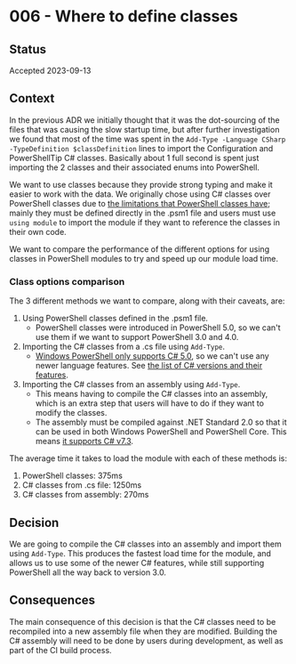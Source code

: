 # 006 - Where to define classes

## Status

Accepted 2023-09-13

## Context

In the previous ADR we initially thought that it was the dot-sourcing of the files that was causing the slow startup time, but after further investigation we found that most of the time was spent in the `Add-Type -Language CSharp -TypeDefinition $classDefinition` lines to import the Configuration and PowerShellTip C# classes.
Basically about 1 full second is spent just importing the 2 classes and their associated enums into PowerShell.

We want to use classes because they provide strong typing and make it easier to work with the data.
We originally chose using C# classes over PowerShell classes due to [the limitations that PowerShell classes have](https://blog.danskingdom.com/How-and-where-to-properly-define-classes-and-enums-in-your-PowerShell-modules/); mainly they must be defined directly in the .psm1 file and users must use `using module` to import the module if they want to reference the classes in their own code.

We want to compare the performance of the different options for using classes in PowerShell modules to try and speed up our module load time.

### Class options comparison

The 3 different methods we want to compare, along with their caveats, are:

1. Using PowerShell classes defined in the .psm1 file.
   - PowerShell classes were introduced in PowerShell 5.0, so we can't use them if we want to support PowerShell 3.0 and 4.0.
1. Importing the C# classes from a .cs file using `Add-Type`.
   - [Windows PowerShell only supports C# 5.0](https://stackoverflow.com/a/40789694/602585), so we can't use any newer language features.
   See [the list of C# versions and their features](https://learn.microsoft.com/en-us/dotnet/csharp/whats-new/csharp-version-history).
1. Importing the C# classes from an assembly using `Add-Type`.
   - This means having to compile the C# classes into an assembly, which is an extra step that users will have to do if they want to modify the classes.
   - The assembly must be compiled against .NET Standard 2.0 so that it can be used in both Windows PowerShell and PowerShell Core.
   This means [it supports C# v7.3](https://learn.microsoft.com/en-us/dotnet/csharp/language-reference/configure-language-version).

The average time it takes to load the module with each of these methods is:

1. PowerShell classes: 375ms
1. C# classes from .cs file: 1250ms
1. C# classes from assembly: 270ms

## Decision

We are going to compile the C# classes into an assembly and import them using `Add-Type`.
This produces the fastest load time for the module, and allows us to use some of the newer C# features, while still supporting PowerShell all the way back to version 3.0.

## Consequences

The main consequence of this decision is that the C# classes need to be recompiled into a new assembly file when they are modified.
Building the C# assembly will need to be done by users during development, as well as part of the CI build process.
